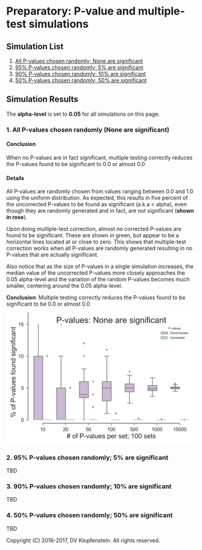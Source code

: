 # Preparatory: P-value and multiple-test simulations

## Simulation List
 1. [All P-values chosen randomly; None are significant](README_prep.md#1-all-p-values-chosen-randomly-none-are-significant-1)
 2. [95% P-values chosen randomly; 5% are significant ](README_prep.md#2-95-p-values-chosen-randomly-5-are-significant)
 3. [90% P-values chosen randomly; 10% are significant ](README_prep.md#3-90-p-values-chosen-randomly-10-are-significant)
 4. [50% P-values chosen randomly; 50% are significant ](README_prep.md#4-50-p-values-chosen-randomly-50-are-significant)


## Simulation Results
The **alpha-level** is set to **0.05** for all simulations on this page.   

### 1. All P-values chosen randomly (None are significant)
#### Conclusion
When no P-values are in fact significant,
multiple testing correctly reduces the P-values found to be significant to 0.0 or almost 0.0

#### Details
All P-values are randomly chosen from values ranging between 0.0 and 1.0 using the uniform distribution.
As expected, this results in five percent of the uncorrected P-values
to be found as significant (a.k.a < alpha), even though they are randomly generated
and in fact, are not significant (**shown in rose**).

Upon doing multiple-test correction, almost no corrected P-values are found to be significant.
These are shown in green, but appear to be a horizontal lines located at or close to zero.
This shows that multiple-test correction works when
all P-values are randomly generated resulting in no P-values that are actually significant.

Also notice that as the size of P-values in a single simulation increases,
the median value of the uncorrected P-values more closely approaches the 
0.05 alpha-level and the variation of the random P-values becomes much smaller,
centering around the 0.05 alpha-level.

**Conclusion**: Multiple testing correctly reduces the P-values found to be significant to be 0.0 or almost 0.0

![Random pvals w/no significance](doc/images/pvalues_sig00.png)

### 2. 95% P-values chosen randomly; 5% are significant 
TBD

### 3. 90% P-values chosen randomly; 10% are significant 
TBD

### 4. 50% P-values chosen randomly; 50% are significant 
TBD

Copyright (C) 2016-2017, DV Klopfenstein. All rights reserved.
